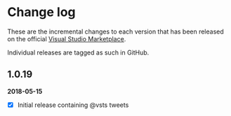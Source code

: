 [VSMarketplaceUrl]: https://marketplace.visualstudio.com/search?term=trevellick&target=VSTS&category=All%20categories&sortBy=Relevance

# Change log

These are the incremental changes to each version that has been released on the official [Visual Studio Marketplace][VSMarketplaceUrl].

Individual releases are tagged as such in GitHub.

## 1.0.19
**2018-05-15**
- [x] Initial release containing @vsts tweets



<!--
https://developer.twitter.com/en/docs/twitter-for-websites/embedded-tweets/overview.html
https://github.com/areve/IframeDashboardWidget
https://stackoverflow.com/questions/583753/using-css-to-affect-div-style-inside-iframe?utm_medium=organic&utm_source=google_rich_qa&utm_campaign=google_rich_qa
https://stackoverflow.com/questions/217776/how-to-apply-css-to-iframe
https://stackoverflow.com/questions/25617202/how-to-customize-the-style-of-a-twitter-iframe-scroll-bar?utm_medium=organic&utm_source=google_rich_qa&utm_campaign=google_rich_qa
https://stackoverflow.com/questions/15533967/styling-the-new-twitter-widget-embedded-timeline/18846544#18846544
https://stackoverflow.com/questions/5525071/how-to-wait-until-an-element-exists

BUILD EVENT VARIABLES
https://docs.microsoft.com/en-us/previous-versions/visualstudio/visual-studio-2012/42x5kfw4(v=vs.110)

BAT FILES ENCODING
VS > Tools > Options > Click Text Editor > File Extension.
In the Extension box, enter bat. In the Editor drop down, select Source Code (Text) Editor With Encoding and click Add. Click OK to save and exit.
Now, when you open a .bat file from within Visual Studio, you will initially get prompted with:
You will want to drill down through the options until you come to the DOS option of your language:
https://superuser.com/questions/601282/%CC%81-is-not-recognized-as-an-internal-or-external-command
-->